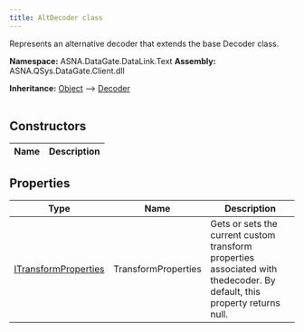 ```yaml
---
title: AltDecoder class
---
```


Represents an alternative decoder that extends the base Decoder class.

**Namespace:** ASNA.DataGate.DataLink.Text
**Assembly:** ASNA.QSys.DataGate.Client.dll

**Inheritance:** [Object](https://docs.microsoft.com/en-us/dotnet/api/system.object) --> [Decoder](https://learn.microsoft.com/en-us/dotnet/api/system.text.decoder?view=net-8.0)
<br>
<br>

## Constructors

| Name | Description |
| --- | --- |

## Properties

| Type | Name | Description
| --- | --- | --- 
| [ITransformProperties](/reference/data-gate-providers/i-transform-properties.html) | TransformProperties | Gets or sets the current custom transform properties associated with thedecoder. By default, this property returns null. |
